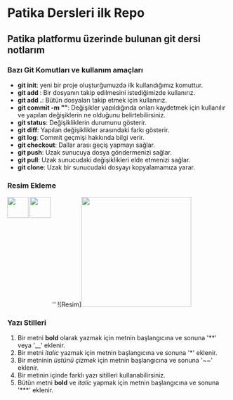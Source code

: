 # Patika Dersleri ilk Repo
## Patika platformu üzerinde bulunan git dersi notlarım


### Bazı Git Komutları ve kullanım amaçları
* **git init**: yeni bir proje oluşturğumuzda ilk kullandığımız komuttur.
* **git add <dosya ismi>**: Bir dosyanın takip edilmesini istediğimizde kullanırız.
* **git add .**: Bütün dosyaları takip etmek için kullanırız.
* **git commit -m "<mesaj>"**: Değişikler yapıldığında onları kaydetmek için kullanılır ve yapılan değişiklerin ne olduğunu belirtebilirsiniz.
* **git status**: Değişikliklerin durumunu gösterir.
* **git diff**: Yapılan değişiklikler arasındaki farkı gösterir.
* **git log**: Commit geçmişi hakkında bilgi verir.
* **git checkout**: Dallar arası geçiş yapmayı sağlar.
* **git push**: Uzak sunucuya dosya göndermenizi sağlar.
* **git pull**: Uzak sunucudaki değişiklikleri elde etmenizi sağlar.
* **git clone**: Uzak bir sunucudaki dosyayı kopyalamamıza yarar.


### Resim Ekleme
'<a href="url"><img src="https://myoctocat.com/assets/images/base-octocat.svg" align="left" height="48" width="48" ></a>'
<a href="url"><img src="https://myoctocat.com/assets/images/base-octocat.svg" align="left" height="48" width="48" ></a>
![Resim]<img src="https://myoctocat.com/assets/images/base-octocat.svg" width="250" height="250">

### Yazı Stilleri

1. Bir metni **bold** olarak yazmak için metnin başlangıcına ve sonuna '**' veya '__'  eklenir.
2. Bir metni *italic* yazmak için metnin başlangıcına ve sonuna '*'  eklenir.
3. Bir metninin *üstünü çizmek* için metnin başlangıcına ve sonuna '~~'  eklenir.
4. Bir metinin içinde farklı yazı sitilleri kullanabilirsiniz.
5. Bütün metni **bold** ve *italic* yapmak için metnin başlangıcına ve sonuna '***'  eklenir.

